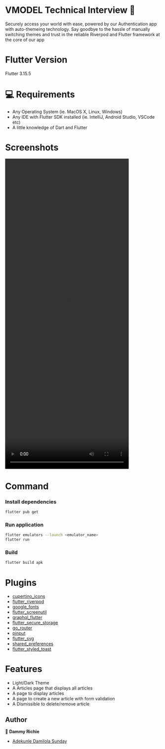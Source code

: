 # VMODEL Technical Interview  🔐


Securely access your world with ease, powered by our Authentication app with auto-themeing technology. Say goodbye to the hassle of manually switching themes and trust in the reliable Riverpod and Flutter framework at the core of our app 


# Flutter Version
Flutter 3.15.5



# 💻 Requirements

- Any Operating System (ie. MacOS X, Linux, Windows)
- Any IDE with Flutter SDK installed (ie. IntelliJ, Android Studio, VSCode etc)
- A little knowledge of Dart and Flutter

# Screenshots
<video controls src="https://github.com/this-kin/AuthEase-Light-And-Dark-Theme/raw/vmodel/screenshots/WhatsApp%20Video%202024-04-13%20at%2010.35.09_9de6783c.mp4" title="screenshots/WhatsApp Video 2024-04-13 at 10.35.09_9de6783c.mp4" width= 400 height= 1000 ></video>


# Command
### Install dependencies

```sh
flutter pub get
```

### Run application

```sh
flutter emulators --launch <emulator_name>
flutter run
```

### Build

```sh
flutter build apk
```

# Plugins

- [cupertino_icons](https://pub.dev/packages/cupertino_icons) 
- [flutter_riverpod](https://pub.dev/packages/flutter_riverpod) 
- [google_fonts](https://pub.dev/packages/google_fonts) 
- [flutter_screenutil](https://pub.dev/packages/flutter_screenutil) 
- [graphql_flutter](https://pub.dev/packages/graphql_flutter) 
- [flutter_secure_storage](https://pub.dev/packages/flutter_secure_storage) 
- [go_router](https://pub.dev/packages/go_router) 
- [pinput](https://pub.dev/packages/pinput)
- [flutter_svg](https://pub.dev/packages/flutter_svg) 
- [shared_preferences](https://pub.dev/packages/shared_preferences) 
- [flutter_styled_toast](https://pub.dev/packages/flutter_styled_toast)


# Features
- Light/Dark Theme
- A Articles page that displays all articles
- A page to display articles
- A page to create a new article with form validation
- A Dismissible to delete/remove article



## Author

👤 **Dammy Richie**

* [Adekunle Damilola Sunday](https://github.com/kin-devv)
 

